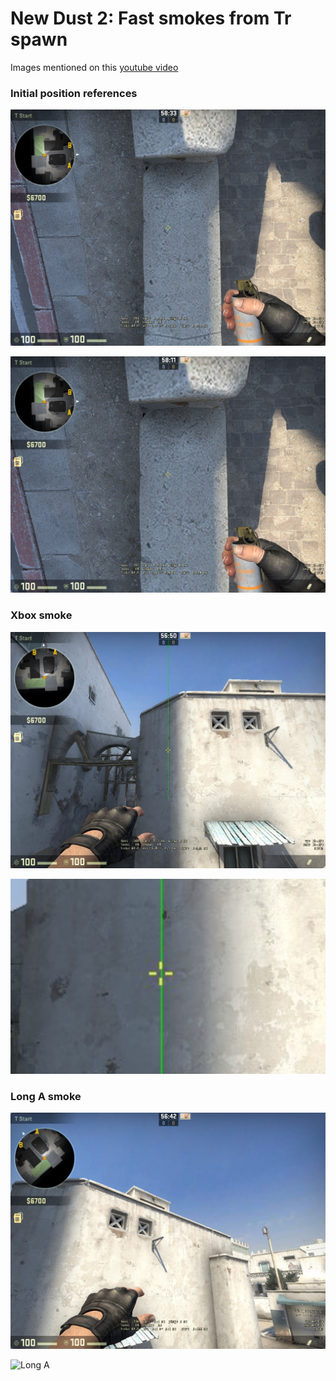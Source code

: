 # New Dust 2: Fast smokes from Tr spawn

Images mentioned on this [youtube
video](https://www.youtube.com/watch?v=6irkfajEOXo)

### Initial position references

![Ponta do Gancho](/images/PontadoGancho.jpg)

![Moficacao pro meu fov, teoricamente](/images/MeuFov.jpg)

### Xbox smoke

![P2000](/images/PixelP200_XBox.jpg)

![P2000 zoom](/images/p2000_zoom.jpg)


### Long A smoke

![Long A](/images/Pixel_Fundo.jpg)

![Long A](/images/Pixel_zoom.jpg)
